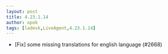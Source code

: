 ```yaml
---
layout: post
title: 4.23.1.14
author: opok
tags: [ladesk,LiveAgent,4.23.1.14]
---
```


- [Fix] some missing translations for english language (#2668)
